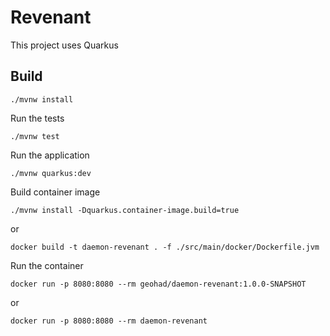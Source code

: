# Revenant

This project uses Quarkus

## Build

```shell script
./mvnw install
```

Run the tests

```shell script
./mvnw test
```

Run the application

```shell script
./mvnw quarkus:dev
```

Build container image

```shell script
./mvnw install -Dquarkus.container-image.build=true
```

or

```shell script
docker build -t daemon-revenant . -f ./src/main/docker/Dockerfile.jvm
```


Run the container

```shell script
docker run -p 8080:8080 --rm geohad/daemon-revenant:1.0.0-SNAPSHOT
```

or

```shell script
docker run -p 8080:8080 --rm daemon-revenant
```
